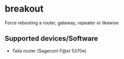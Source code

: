 # breakout
Force rebooting a router, gateway, repeater or likewise

## Supported devices/Software
* Telia router (Sagecom F@st 5370e)

